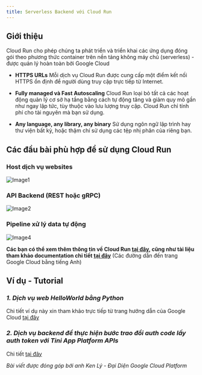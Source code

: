 ```yaml
---
title: Serverless Backend với Cloud Run
---
```


## Giới thiệu

Cloud Run cho phép chúng ta phát triển và triển khai các ứng dụng đóng gói theo phương thức container trên nền tảng không máy chủ (serverless) - được quản lý hoàn toàn bởi Google Cloud

- **HTTPS URLs**
  Mỗi dịch vụ Cloud Run được cung cấp một điểm kết nối HTTPS ổn định để người dùng truy cập trực tiếp từ Internet.

- **Fully managed và Fast Autoscaling**
  Cloud Run loại bỏ tất cả các hoạt động quản lý cơ sở hạ tầng bằng cách tự động tăng và giảm quy mô gần như ngay lập tức, tùy thuộc vào lưu lượng truy cập. Cloud Run chỉ tính phí cho tài nguyên mà bạn sử dụng.

- **Any language, any library, any binary**
  Sử dụng ngôn ngữ lập trình hay thư viện bất kỳ, hoặc thậm chí sử dụng các tệp nhị phân của riêng bạn.

## Các đầu bài phù hợp để sử dụng Cloud Run

### Host dịch vụ websites

![Image1](https://www.gstatic.com/bricks/image/dad5a0272f27af95525b772149adfdba13a83d83d1d5f7d84d5bb722a010d5dc.svg)

### API Backend (REST hoặc gRPC)

![Image2](https://www.gstatic.com/bricks/image/ba7e4e7b69dfbdf12d02b231c54788f11e5460bf05e899aab5bc121fd8d9d741.svg)

### Pipeline xử lý data tự động

![Image4](https://lh3.googleusercontent.com/XZywI_U8VnnyVluYowhu4J5c-q0iIiTbTksqFiDYP6w7f-IOeChVzzAUZC427e1hzfJ1CFHInUxE=e14-rw-lo-sc0xffffff-h400-w953)

**Các bạn có thể xem thêm thông tin về Cloud Run [tại đây](https://cloud.google.com/run), cũng như tài liệu tham khảo documentation chi tiết [tại đây](https://cloud.google.com/run/docs/how-to)**
(Các đường dẫn đến trang Google Cloud bằng tiếng Anh)

## Ví dụ - Tutorial

### _1. Dịch vụ web HelloWorld bằng Python_

Chi tiết ví dụ này xin tham khảo trực tiếp từ trang hướng dẫn của Google Cloud [tại đây](https://cloud.google.com/run/docs/quickstarts/build-and-deploy/python)

### _2. Dịch vụ backend để thực hiện bước trao đổi auth code lấy auth token với Tini App Platform APIs_

Chi tiết [tại đây](auth-backend)

_Bài viết được đóng góp bới anh Ken Lý - Đại Diện Google Cloud Platform_

